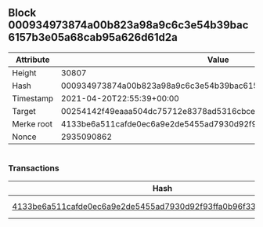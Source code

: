 ## Block 000934973874a00b823a98a9c6c3e54b39bac6157b3e05a68cab95a626d61d2a

Attribute | Value
--- | ---
Height | 30807
Hash | 000934973874a00b823a98a9c6c3e54b39bac6157b3e05a68cab95a626d61d2a
Timestamp | 2021-04-20T22:55:39+00:00
Target | 00254142f49eaaa504dc75712e8378ad5316cbcead634704b3734b6271167cc4
Merke root | 4133be6a511cafde0ec6a9e2de5455ad7930d92f93ffa0b96f33e35cc51f0507
Nonce | 2935090862

```

```

### Transactions

Hash | Amount
--- | ---
[4133be6a511cafde0ec6a9e2de5455ad7930d92f93ffa0b96f33e35cc51f0507](4133be6a511cafde0ec6a9e2de5455ad7930d92f93ffa0b96f33e35cc51f0507.md) | 10.00000000 SKEPTI 
